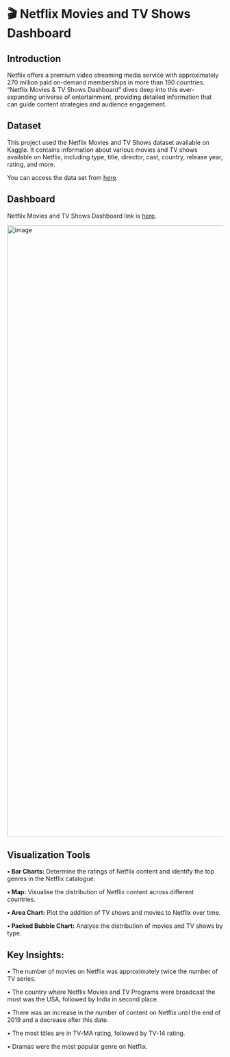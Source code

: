 # 🎬 Netflix Movies and TV Shows Dashboard
 
## **Introduction**
Netflix offers a premium video streaming media service with approximately 270 million paid on-demand memberships in more than 190 countries. 
“Netflix Movies & TV Shows Dashboard” dives deep into this ever-expanding universe of entertainment, providing detailed information that can guide content strategies and audience engagement.

## **Dataset**
This project used the Netflix Movies and TV Shows dataset available on Kaggle. It contains information about various movies and TV shows available on Netflix, including type, title, director, cast, country, release year, rating, and more.

You can access the data set from [here](https://www.kaggle.com/datasets/shivamb/netflix-shows?resource=download).

## **Dashboard**
Netflix Movies and TV Shows Dashboard link is [here](https://public.tableau.com/app/profile/cigdem.sahin/viz/Netflix_17129697361510/Netflix).

<img width="1425" alt="image" src="https://github.com/Cigdem-Sahin/-Netflix-Movies-and-TV-Shows-Dashboard-/assets/166864144/0979c97d-e6d1-4c44-9da1-630c0ffa5f7a">

 
## **Visualization Tools**

**•	Bar Charts:** Determine the ratings of Netflix content and identify the top genres in the Netflix catalogue.

**•	Map:** Visualise the distribution of Netflix content across different countries.

**•	Area Chart:** Plot the addition of TV shows and movies to Netflix over time.

**•	Packed Bubble Chart:** Analyse the distribution of movies and TV shows by type.

## **Key Insights:**

•	The number of movies on Netflix was approximately twice the number of TV series.

•	The country where Netflix Movies and TV Programs were broadcast the most was the USA, followed by India in second place.

•	There was an increase in the number of content on Netflix until the end of 2019 and a decrease after this date.

•	The most titles are in TV-MA rating, followed by TV-14 rating.

•	Dramas were the most popular genre on Netflix.

